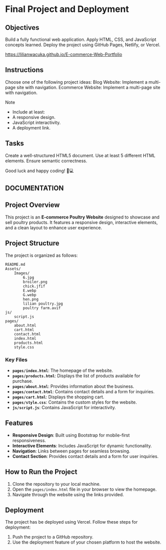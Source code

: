 # Final Project and Deployment

## Objectives
Build a fully functional web application.
Apply HTML, CSS, and JavaScript concepts learned.
Deploy the project using GitHub Pages, Netlify, or Vercel.

https://lilianwacuka.github.io/E-commerce-Web-Portfolio

## Instructions
Choose one of the following project ideas:
Blog Website: Implement a multi-page site with navigation.
Ecommerce Website: Implement a multi-page site with navigation.

>[!NOTE]
> - Include at least:
> - A responsive design.
> - JavaScript interactivity.
> - A deployment link.

## Tasks

Create a well-structured HTML5 document.
Use at least 5 different HTML elements.
Ensure semantic correctness.

Good luck and happy coding! 🚀💻


## DOCUMENTATION

## Project Overview
This project is an **E-commerce Poultry Website** designed to showcase and sell poultry products. It features a responsive design, interactive elements, and a clean layout to enhance user experience.

## Project Structure
The project is organized as follows:

```
README.md
Assets/
    Images/
        6.jpg
        broiler.png
        chick.jfif
        E.webp
        G.webp
        hen.png
        lilian poultry.jpg
        poultry farm.avif
js/
    script.js
pages/
    about.html
    cart.html
    contact.html
    index.html
    products.html
    style.css
```

### Key Files
- **`pages/index.html`**: The homepage of the website.
- **`pages/products.html`**: Displays the list of products available for purchase.
- **`pages/about.html`**: Provides information about the business.
- **`pages/contact.html`**: Contains contact details and a form for inquiries.
- **`pages/cart.html`**: Displays the shopping cart.
- **`pages/style.css`**: Contains the custom styles for the website.
- **`js/script.js`**: Contains JavaScript for interactivity.

## Features
- **Responsive Design**: Built using Bootstrap for mobile-first responsiveness.
- **Interactive Elements**: Includes JavaScript for dynamic functionality.
- **Navigation**: Links between pages for seamless browsing.
- **Contact Section**: Provides contact details and a form for user inquiries.

## How to Run the Project
1. Clone the repository to your local machine.
2. Open the `pages/index.html` file in your browser to view the homepage.
3. Navigate through the website using the links provided.

## Deployment
The project has be deployed using Vercel. Follow these steps for deployment:
1. Push the project to a GitHub repository.
2. Use the deployment feature of your chosen platform to host the website.

